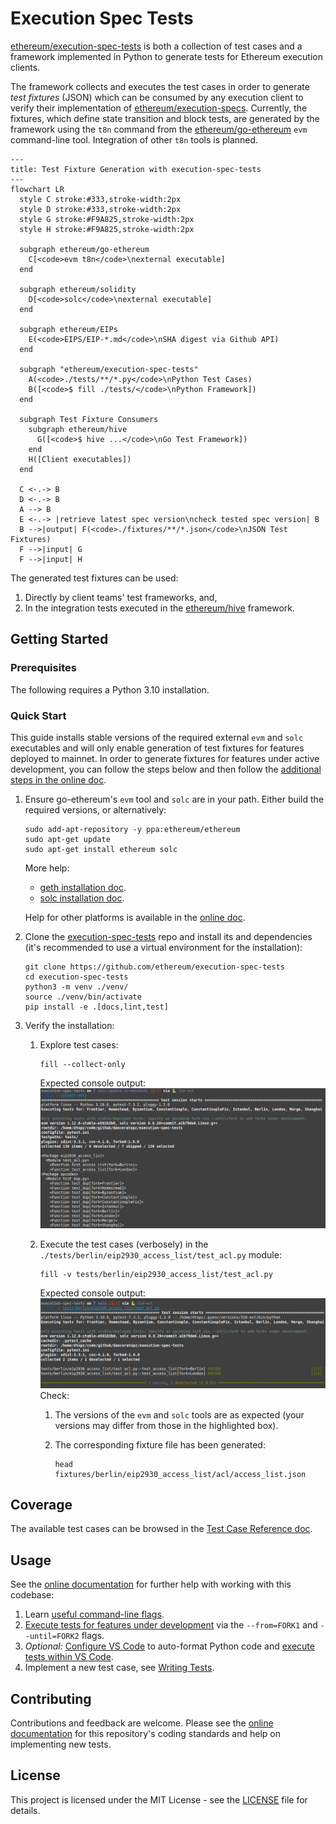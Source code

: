 # Execution Spec Tests

[ethereum/execution-spec-tests](https://github.com/ethereum/execution-spec-tests) is both a collection of test cases and a framework implemented in Python to generate tests for Ethereum execution clients.

The framework collects and executes the test cases in order to generate _test fixtures_ (JSON) which can be consumed by any execution client to verify their implementation of [ethereum/execution-specs](https://github.com/ethereum/execution-specs). Currently, the fixtures, which define state transition and block tests, are generated by the framework using the `t8n` command from the [ethereum/go-ethereum](https://github.com/ethereum/go-ethereum) `evm` command-line tool. Integration of other `t8n` tools is planned.

```mermaid
---
title: Test Fixture Generation with execution-spec-tests
---
flowchart LR
  style C stroke:#333,stroke-width:2px
  style D stroke:#333,stroke-width:2px
  style G stroke:#F9A825,stroke-width:2px
  style H stroke:#F9A825,stroke-width:2px
  
  subgraph ethereum/go-ethereum
    C[<code>evm t8n</code>\nexternal executable]
  end

  subgraph ethereum/solidity
    D[<code>solc</code>\nexternal executable]
  end

  subgraph ethereum/EIPs
    E(<code>EIPS/EIP-*.md</code>\nSHA digest via Github API)
  end

  subgraph "ethereum/execution-spec-tests"
    A(<code>./tests/**/*.py</code>\nPython Test Cases)
    B([<code>$ fill ./tests/</code>\nPython Framework])
  end

  subgraph Test Fixture Consumers
    subgraph ethereum/hive
      G([<code>$ hive ...</code>\nGo Test Framework])
    end
    H([Client executables])
  end

  C <-.-> B  
  D <-.-> B
  A --> B
  E <-.-> |retrieve latest spec version\ncheck tested spec version| B
  B -->|output| F(<code>./fixtures/**/*.json</code>\nJSON Test Fixtures)
  F -->|input| G
  F -->|input| H
```

The generated test fixtures can be used:

1. Directly by client teams' test frameworks, and,
2. In the integration tests executed in the [ethereum/hive](https://github.com/ethereum/hive) framework.

## Getting Started

### Prerequisites

The following requires a Python 3.10 installation.

### Quick Start

This guide installs stable versions of the required external `evm` and `solc` executables and will only enable generation of test fixtures for features deployed to mainnet. In order to generate fixtures for features under active development, you can follow the steps below and then follow the [additional steps in the online doc](https://ethereum.github.io/execution-spec-tests/getting_started/executing_tests_dev_fork/).

1. Ensure go-ethereum's `evm` tool and `solc` are in your path. Either build the required versions, or alternatively:

    ```console
    sudo add-apt-repository -y ppa:ethereum/ethereum
    sudo apt-get update
    sudo apt-get install ethereum solc
    ```

    More help:

    - [geth installation doc](https://geth.ethereum.org/docs/getting-started/installing-geth#ubuntu-via-ppas).
    - [solc installation doc](https://docs.soliditylang.org/en/latest/installing-solidity.html#linux-packages).

    Help for other platforms is available in the [online doc](https://ethereum.github.io/execution-spec-tests/getting_started/quick_start/).

2. Clone the [execution-spec-tests](https://github.com/ethereum/execution-spec-tests) repo and install its and dependencies (it's recommended to use a virtual environment for the installation):

   ```console
   git clone https://github.com/ethereum/execution-spec-tests
   cd execution-spec-tests
   python3 -m venv ./venv/
   source ./venv/bin/activate
   pip install -e .[docs,lint,test]
   ```

3. Verify the installation:
    1. Explore test cases:

       ```console
       fill --collect-only
       ```

       Expected console output:
         ![Screenshot of pytest test collection console output](docs/getting_started/img/pytest_collect_only.png)

    2. Execute the test cases (verbosely) in the `./tests/berlin/eip2930_access_list/test_acl.py` module:

        ```console
        fill -v tests/berlin/eip2930_access_list/test_acl.py
        ```

        Expected console output:
          ![Screenshot of pytest test collection console output](docs/getting_started/img/pytest_run_example.png)
        Check:

        1. The versions of the `evm` and `solc` tools are as expected (your versions may differ from those in the highlighted box).
        2. The corresponding fixture file has been generated:

           ```console
           head fixtures/berlin/eip2930_access_list/acl/access_list.json
           ```

## Coverage

The available test cases can be browsed in the [Test Case Reference doc](https://ethereum.github.io/execution-spec-tests/tests/).

## Usage

See the [online documentation](https://ethereum.github.io/execution-spec-tests/) for further help with working with this codebase:

1. Learn [useful command-line flags](https://ethereum.github.io/execution-spec-tests/getting_started/executing_tests_command_line/).
2. [Execute tests for features under development](https://ethereum.github.io/execution-spec-tests/getting_started/executing_tests_dev_fork/) via the `--from=FORK1` and `--until=FORK2` flags.
3. _Optional:_ [Configure VS Code](https://ethereum.github.io/execution-spec-tests/getting_started/setup_vs_code/) to auto-format Python code and [execute tests within VS Code](https://ethereum.github.io/execution-spec-tests/getting_started/executing_tests_vs_code/#executing-and-debugging-test-cases).
4. Implement a new test case, see [Writing Tests](https://ethereum.github.io/execution-spec-tests/writing_tests/).

## Contributing

Contributions and feedback are welcome. Please see the [online documentation](https://ethereum.github.io/execution-spec-tests/writing_tests/) for this repository's coding standards and help on implementing new tests.

## License

This project is licensed under the MIT License - see the [LICENSE](LICENSE) file for details.
